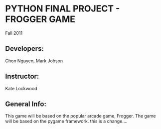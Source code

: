 PYTHON FINAL PROJECT - FROGGER GAME
======
Fall 2011

Developers:
-----------
Chon Nguyen, Mark Johson

Instructor:
-----------
Kate Lockwood

General Info:
-------------
This game will be based on the popular arcade game, Frogger.
The game will be based on the pygame framework.
this is a change....

